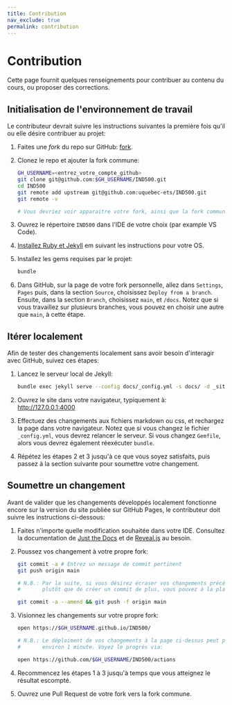 ```yaml
---
title: Contribution
nav_exclude: true
permalink: contribution
---
```


# Contribution

Cette page fournit quelques renseignements pour contribuer au contenu du cours, ou proposer des corrections.

## Initialisation de l'environnement de travail

Le contributeur devrait suivre les instructions suivantes la première fois qu'il ou elle désire contribuer
au projet:

1. Faites une _fork_ du repo sur GitHub: [fork](https://github.com/uquebec-ets/IND500/fork).

2. Clonez le repo et ajouter la fork commune:

    ```bash
    GH_USERNAME=<entrez_votre_compte_github>
    git clone git@github.com:$GH_USERNAME/IND500.git
    cd IND500
    git remote add upstream git@github.com:uquebec-ets/IND500.git
    git remote -v

    # Vous devriez voir apparaitre votre fork, ainsi que la fork commune
    ```

3. Ouvrez le répertoire `IND500` dans l'IDE de votre choix (par example VS Code).

4. [Installez Ruby et Jekyll](https://jekyllrb.com/docs/installation/) em suivant les instructions pour votre OS.

5. Installez les gems requises par le projet:

    ```bash
    bundle
    ```

6. Dans GitHub, sur la page de votre fork personnelle, allez dans `Settings`, `Pages` puis, dans la section 
   `Source`, choisissez `Deploy from a branch`. Ensuite, dans la section `Branch`, choisissez `main`, et `/docs`.
   Notez que si vous travaillez sur plusieurs branches, vous pouvez en choisir une autre que `main`, à cette
   étape.


## Itérer localement

Afin de tester des changements localement sans avoir besoin d'interagir avec GitHub, suivez ces étapes:

1. Lancez le serveur local de Jekyll:

    ```bash
    bundle exec jekyll serve --config docs/_config.yml -s docs/ -d _site/
    ```

2. Ouvrez le site dans votre navigateur, typiquement à: http://127.0.0.1:4000

3. Effectuez des changements aux fichiers markdown ou css, et rechargez la page dans votre navigateur. Notez
   que si vous changez le fichier `_config.yml`, vous devrez relancer le serveur. Si vous changez `Gemfile`,
   alors vous devrez également réexécuter `bundle`.

4. Répétez les étapes 2 et 3 jusqu'à ce que vous soyez satisfaits, puis passez à la section suivante pour
   soumettre votre changement.

## Soumettre un changement

Avant de valider que les changements développés localement fonctionne encore sur la version du site publiée
sur GitHub Pages, le contributeur doit suivre les instructions ci-dessous:

1. Faites n'importe quelle modification souhaitée dans votre IDE. Consultez la documentation de 
   [Just the Docs](https://just-the-docs.com/) et de [Reveal.js](https://revealjs.com) au besoin.

2. Poussez vos changement à votre propre fork:

    ```bash
    git commit -a # Entrez un message de commit pertinent
    git push origin main

    # N.B.: Par la suite, si vous désirez écraser vos changements précédents, 
    #       plutôt que de créer un commit de plus, vous pouvez à la place faire:

    git commit -a --amend && git push -f origin main
    ```

3. Visionnez les changements sur votre propre fork:

    ```bash
    open https://$GH_USERNAME.github.io/IND500/

    # N.B.: Le déploiment de vos changements à la page ci-dessus peut prendre 
    #       environ 1 minute. Voyez le progrès via:

    open https://github.com/$GH_USERNAME/IND500/actions
    ```

4. Recommencez les étapes 1 à 3 jusqu'à temps que vous atteignez le résultat escompté.

5. Ouvrez une Pull Request de votre fork vers la fork commune.